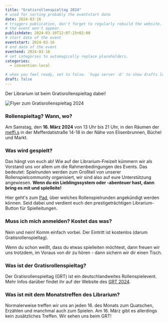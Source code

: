 ```yaml
---
title: "Gratisrollenspieltag 2024"
# used for sorting probably the eventstart date
date: 2024-03-16
# triggers publication, don't forget to regularly rebuild the website. Must be set if `date` is in the future or else 
# the event won't appear.
publishdate: 2024-03-10T12:07:25+02:00
# start date of the event
eventstart: 2024-03-16
# end date of the event
eventend: 2024-03-16
# set categories to automagically replace placeholders.
categories:
  - convention-local

# when you feel ready, set to false. `hugo server -D` to show drafts locally.
draft: false
---
```

Der Librarium ist beim Gratisrollenspieltag dabei!

![Flyer zum Gratisrollenspieltag 2024](/img/schwefeldraachencon2023_flyer.jpg)

### Rollenspieltag? Wann, wo?
Am Samstag, den **16. März 2024** von 13 Uhr bis 21 Uhr, in den Räumen der [meffi.s](https://www.meffis.org/die-4-raumeinheiten/) in der Mefferdatistraße 14-18 in der Nähe von Elisenbrunnen, Büchel und Markt.

### Was wird gespielt?
Das hängt von euch ab! Wie auf der Librarium-Freizeit kümmern wir als Vorstand uns vor allem um die Rahmenbedingungen des Events. Das bedeutet: Spielrunden werden zum Großteil von unserer Rollenspielcommunity organisiert, 
wir sind also auf eure Unterstützung angewiesen. **Wenn du ein Lieblingssystem oder -abenteuer hast, dann bring es mit und spielleite!** 

Hier geht's zum [Pad](https://etherpad.fachschaften.rwth-aachen.de/p/Gratisrollenspieltag-2024), über welches Rollenspielrunden  angekündigt werden können. Seid dabei und verdient euch den prestigeträchtigen Librarium-Button für Spielleitungen.

### Muss ich mich anmelden? Kostet das was?
Nein und nein! Komm einfach vorbei. Der Eintritt ist kostenlos (darum Gratisrollenspieltag).

Wenn du schon weißt, dass du etwas spielleiten möchtest, dann freuen wir uns trotzdem, im Voraus von dir zu hören - dann sichern wir dir einen Tisch.

### Was ist der Gratisrollenspieltag?
Der Gratisrollenspieltag (GRT) ist ein deutschlandweites Rollenspielevent. Mehr Infos darüber findet ihr auf der Website des [GRT 2024](https://gratisrollenspieltag.de/).

### Was ist mit dem Monatstreffen des Librarium?
Normalerweise treffen wir uns an jeden 16. des Monats zum Quatschen, Erzählen und manchmal auch zum Spielen. Am 16. März gibt es allerdings kein zusätzliches Treffen. Wir sehen uns beim GRT! 




